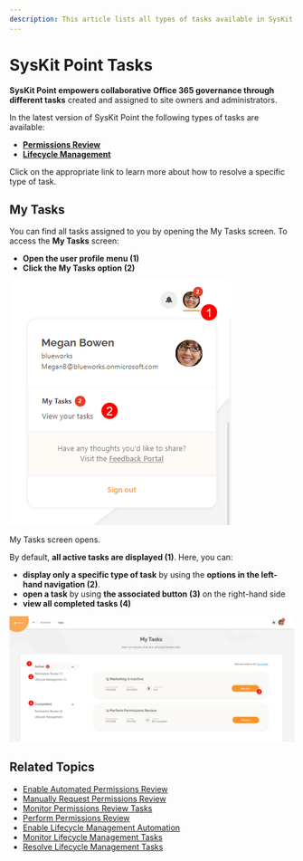 ```yaml
---
description: This article lists all types of tasks available in SysKit Point.
---
```


# SysKit Point Tasks

**SysKit Point empowers collaborative Office 365 governance through different tasks** created and assigned to site owners and administrators.

In the latest version of SysKit Point the following types of tasks are available:

* [**Permissions Review**](permissions-review.md)
* [**Lifecycle Management**](lifecycle-management.md)

Click on the appropriate link to learn more about how to resolve a specific type of task.

## My Tasks

You can find all tasks assigned to you by opening the My Tasks screen. To access the **My Tasks** screen:

* **Open the user profile menu \(1\)**
* **Click the My Tasks option \(2\)**

![User profile menu - My Tasks](../.gitbook/assets/syskit-point-tasks-01-user-profile.png)

My Tasks screen opens.

By default, **all active tasks are displayed \(1\)**. Here, you can:

* **display only a specific type of task** by using the **options in the left-hand navigation \(2\)**.
* **open a task** by using **the associated button \(3\)** on the right-hand side
* **view all completed tasks \(4\)**

![My Tasks screen](../.gitbook/assets/syskit-point-tasks-02-my-tasks.png)

## Related Topics

* [Enable Automated Permissions Review](../installation-and-configuration/enable-permissions-review.md)
* [Manually Request Permissions Review](manually-request-permissions-review.md)
* [Monitor Permissions Review Tasks](monitor-permissions-review.md)
* [Perform Permissions Review](permissions-review.md)
* [Enable Lifecycle Management Automation](../installation-and-configuration/enable-lifecycle-management.md)
* [Monitor Lifecycle Management Tasks](monitor-lifecycle-management.md)
* [Resolve Lifecycle Management Tasks](lifecycle-management.md)

